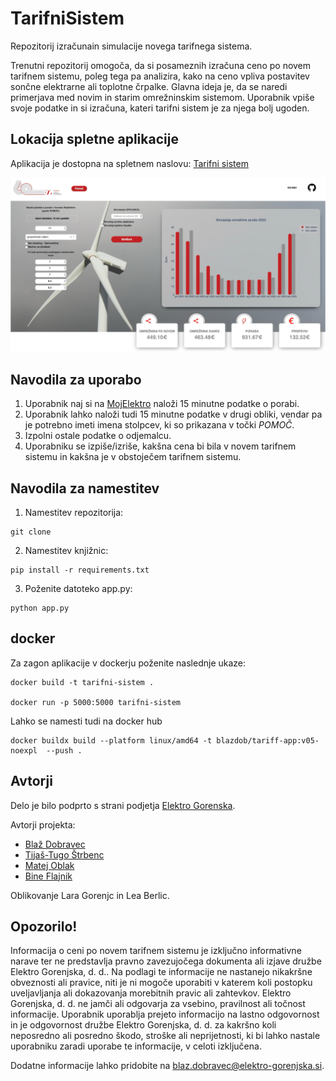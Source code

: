 # TarifniSistem
Repozitorij izračunain simulacije novega tarifnega sistema.

Trenutni repozitorij omogoča, da si posameznih izračuna ceno po novem tarifnem sistemu, poleg tega pa analizira, kako na ceno vpliva postavitev sončne elektrarne ali toplotne črpalke. Glavna ideja je, da se naredi primerjava med novim in starim omrežninskim sistemom. Uporabnik vpiše svoje podatke in si izračuna, kateri tarifni sistem je za njega bolj ugoden.

## Lokacija spletne aplikacije

Aplikacija je dostopna na spletnem naslovu: [Tarifni sistem](https://tarifni-sistem-simulator.azurewebsites.net/80)

![alt image](
    assets/images/screenshot_app.png)
    
## Navodila za uporabo

1. Uporabnik naj si na [MojElektro](https://mojelektro.si/login) naloži 15 minutne podatke o porabi.
2. Uporabnik lahko naloži tudi 15 minutne podatke v drugi obliki, vendar pa je potrebno imeti imena stolpcev, ki so prikazana v točki _POMOČ_.
3. Izpolni ostale podatke o odjemalcu.
4. Uporabniku se izpiše/izriše, kakšna cena bi bila v novem tarifnem sistemu in kakšna je v obstoječem tarifnem sistemu.

## Navodila za namestitev

1. Namestitev repozitorija:
```
git clone
```

2. Namestitev knjižnic:
```
pip install -r requirements.txt
```

3. Poženite datoteko app.py:
```
python app.py
```

## docker

Za zagon aplikacije v dockerju poženite naslednje ukaze:
```
docker build -t tarifni-sistem .

docker run -p 5000:5000 tarifni-sistem
```

Lahko se namesti tudi na docker hub
```
docker buildx build --platform linux/amd64 -t blazdob/tariff-app:v05-noexpl  --push .
```

## Avtorji

Delo je bilo podprto s strani podjetja [Elektro Gorenska](https://www.elektro-gorenjska.si/).

Avtorji projekta:
- [Blaž Dobravec](https://github.com/blazdob)
- [Tijaš-Tugo Štrbenc](https://github.com/TtijasS)
- [Matej Oblak](https://github.com/MatejGitOblak)
- [Bine Flajnik](https://github.com/Bine-f)

Oblikovanje Lara Gorenjc in Lea Berlic.
## Opozorilo!

Informacija o ceni po novem tarifnem sistemu je izključno informativne narave ter ne predstavlja pravno zavezujočega dokumenta ali izjave družbe Elektro Gorenjska, d. d.. Na podlagi te informacije ne nastanejo nikakršne obveznosti ali pravice, niti je ni mogoče uporabiti v katerem koli postopku uveljavljanja ali dokazovanja morebitnih pravic ali zahtevkov. 
Elektro Gorenjska, d. d. ne jamči ali odgovarja za vsebino, pravilnost ali točnost informacije. Uporabnik uporablja prejeto informacijo na lastno odgovornost in je odgovornost družbe Elektro Gorenjska, d. d. za kakršno koli neposredno ali posredno škodo, stroške ali neprijetnosti, ki bi lahko nastale uporabniku zaradi uporabe te informacije, v celoti izključena.
 
Dodatne informacije lahko pridobite na blaz.dobravec@elektro-gorenjska.si.





